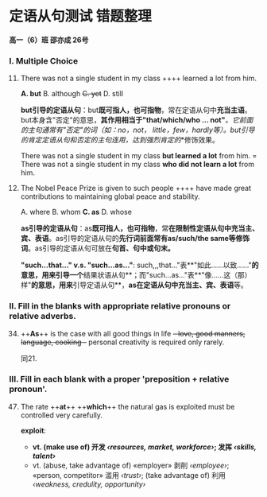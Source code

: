 # 定语从句测试 错题整理

**高一（6）班 邵亦成 26号**

### I. Multiple Choice

11. There was not a single student in my class ++++ learned a lot from him.

    **A. but**	B. although	~~C. yet~~	D. still

    **but引导的定语从句**：but**既可指人，也可指物**，常在定语从句中**充当主语**。but本身含"否定"的意思，**其作用相当于"that/which/who ... not"***。它前面的**主句通常有"否定"的词（如：no，not， little，few，hardly等）**。but引导的肯定定语从句和否定的主句连用，达到**强烈肯定的**修饰效果。

    There was not a single student in my class **but learned a lot** from him. = There was not a single student in my class **who did not learn a lot** from him.

21. The Nobel Peace Prize is given to such people ++++ have made great contributions to maintaining global peace and stability.

    A. where	B. whom	**C. as**	D. whose

    **as引导的定语从句**：as**既可指人，也可指物**，常**在限制性定语从句中充当主、宾、表语**。as引导的定语从句的**先行词前面常有as/such/the same等修饰词**。as引导的定语从句可放在**句首、句中或句末。**

    **"such...that..." v.s. "such...as..."**: such,,,that..."表**"如此……以致……"**的意思，用来引导一个**结果状语从句**；而"such...as..."表**"像……这（那）样"**的意思，用来**引导定语从句**，**as在定语从句中充当主、宾、表语**等。

### II. Fill in the blanks with appropriate relative pronouns or relative adverbs.

34. ++**As**++ is the case with all good things in life ~~- love, good manners, language, cooking -~~ personal creativity is required only rarely.

    同21.

### III. Fill in each blank with a proper 'preposition + relative pronoun'.

47. The rate ++**at**++ ++**which**++ the natural gas is exploited must be controlled very carefully.

    **exploit**:

    - **vt. (make use of) 开发 *‹resources,* *market,* *workforce›*; 发挥 *‹skills,* *talent›***
    - vt. (abuse, take advantage of) «employer» 剥削 *‹employee›*; «person, competitor» 滥用 *‹trust›*; (take advantage of) 利用 *‹weakness,* *credulity,* *opportunity›*
